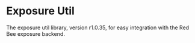 # Exposure Util

The exposure util library, version r1.0.35, for easy integration with the Red Bee exposure backend.